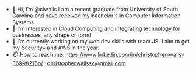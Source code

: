 - 👋 Hi, I’m @clwalls
I am a recent graduate from University of South Carolina and have received my bachelor's in Computer Information Systems.
- 👀 I’m interested in Cloud Computing and integrating technology for businesses, any shape or form!
- 🌱 I’m currently working on my web dev skills with react JS. I aim to get my Security+ and AWS in the year.
- 📫 How to reach me: https://www.linkedin.com/in/christopher-walls-36998216b/ : christopherwallssc@gmail.com
